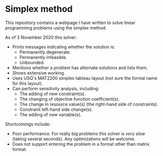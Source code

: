 # Simplex method
This repository contains a webpage I have written to solve linear programming problems using the simplex method. 

As of 3 November 2020 this solver:
* Prints messages indicating whether the solution is:
  * Permanently degenerate.
  * Permanently infeasible.
  * Unbounded.
* Mentions whether a problem has alternate solutions and lists them.
* Shows extensive working.
* Uses USQ's MAT2200 simplex tableau layout (not sure the formal name for this layout).
* Can perform sensitivity analysis, including:
  * The adding of new constraint(s).
  * The changing of objective function coefficient(s).
  * The change in resource value(s) (the right-hand side of constraints).
  * Constraint left-hand side change(s).
  * The adding of new variable(s).

Shortcomings include:
* Poor performance. For really big problems this solver is *very slow* (taking several seconds). Any optimizations will be welcome.
* Does not support entering the problem in a format other than matrix format.